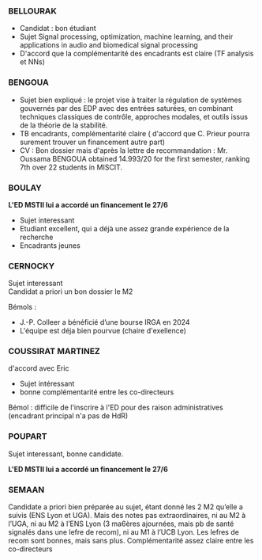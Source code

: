 ### BELLOURAK

- Candidat : bon étudiant 
- Sujet Signal processing, optimization, machine learning, and their applications in audio and biomedical signal processing
- D'accord que la complémentarité des encadrants est claire
(TF analysis et NNs)

### BENGOUA
- Sujet bien expliqué : 
le projet vise à traiter la régulation de systèmes gouvernés par des EDP avec des entrées saturées, en combinant techniques classiques de contrôle, approches modales, et outils issus de la théorie de la stabilité.
- TB encadrants, complémentarité claire ( d'accord que C. Prieur
pourra surement trouver un financement autre part)
- CV : Bon dossier  mais d'après la lettre de recommandation : 
Mr. Oussama BENGOUA obtained 14.993/20 for the first semester, ranking 7th over 22 students in MISCIT. 

### BOULAY

**L'ED MSTII lui a accordé un financement le 27/6**

- Sujet interessant
- Etudiant excellent, qui a déjà une assez grande expérience de la recherche
- Encadrants jeunes 

### CERNOCKY
Sujet interessant  
Candidat a priori un bon dossier le M2

Bémols : 
- J.-P. Colleer a bénéficié d’une bourse IRGA en 2024
- L'équipe est déja bien pourvue (chaire d'exellence)

### COUSSIRAT MARTINEZ
d'accord avec Eric
- Sujet intéressant
- bonne complémentarité entre les co-directeurs

Bémol : difficile de l'inscrire à l'ED pour des raison
administratives (encadrant principal n'a pas de HdR)


### POUPART

Sujet interessant, bonne candidate.

**L'ED MSTII lui a accordé un financement le 27/6**

### SEMAAN

Candidate a priori bien préparée au sujet, étant donné les 2 M2 qu’elle a suivis (ENS Lyon et
UGA). Mais des notes pas extraordinaires, ni au M2 à l’UGA, ni au M2 à l’ENS Lyon (3
ma6ères ajournées, mais pb de santé signalés dans une lefre de recom), ni au M1 à l’UCB
Lyon. Les lefres de recom sont bonnes, mais sans plus.
Complémentarité assez claire entre les co-directeurs

